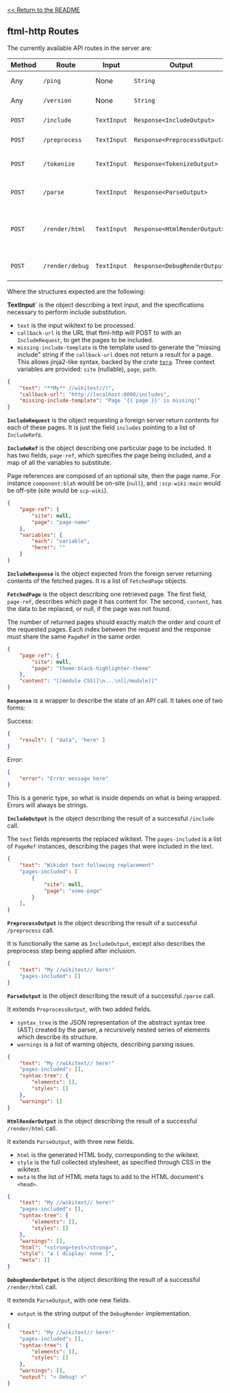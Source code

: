 [<< Return to the README](README.md)

## ftml-http Routes

The currently available API routes in the server are:

| Method | Route | Input | Output | Description |
|--------|-------|-------|--------|-------------|
| Any | `/ping` | None | `String` | See if you're able to connect to the server. |
| Any | `/version` | None | `String` | Outputs what version of ftml is being run. |
| `POST` | `/include` | `TextInput` | `Response<IncludeOutput>` | Substitutes all include blocks in the input string. |
| `POST` | `/preprocess` | `TextInput` | `Response<PreprocessOutput>` | Runs the preprocessor on the given input string. |
| `POST` | `/tokenize` | `TextInput` | `Response<TokenizeOutput>` | Runs the tokenizer on the input string and returns the extracted tokens. |
| `POST` | `/parse` | `TextInput` | `Response<ParseOutput>` | Runs the parser on the input string and returns the abstract syntax tree. |
| `POST` | `/render/html` | `TextInput` | `Response<HtmlRenderOutput>` | Performs the full rendering process, from inclusion, preprocessing, tokenization, parsing, and then rendering. |
| `POST` | `/render/debug` | `TextInput` | `Response<DebugRenderOutput>` | Performs rendering, as above, but uses `ftml::render::DebugRender`. |

Where the structures expected are the following:

**TextInput`** is the object describing a text input, and the specifications necessary to perform include substitution.

* `text` is the input wikitext to be processed.
* `callback-url` is the URL that ftml-http will POST to with an `IncludeRequest`, to get the pages to be included.
* `missing-include-template` is the template used to generate the "missing include" string if the `callback-url` does not return a result for a page. This allows jinja2-like syntax, backed by the crate [`tera`](https://crates.io/crates/tera). Three context variables are provided: `site` (nullable), `page`, `path`.

```json
{
    "text": "**My** //wikitext//!",
    "callback-url": "http://localhost:8000/includes",
    "missing-include-template": "Page '{{ page }}' is missing!"
}
```

**`IncludeRequest`** is the object requesting a foreign server return contents for each of these pages. It is just the field `includes` pointing to a list of `IncludeRef`s.

**`IncludeRef`** is the object describing one particular page to be included. It has two fields, `page-ref`, which specifies the page being included, and a map of all the variables to substitute.

Page references are composed of an optional site, then the page name. For instance `component:blah` would be on-site (`null`), and `:scp-wiki:main` would be off-site (site would be `scp-wiki`).

```json
{
    "page-ref": {
        "site": null,
        "page": "page-name"
    },
    "variables": {
        "each": "variable",
        "here!": ""
    }
}
```

**`IncludeResponse`** is the object expected from the foreign server returning contents of the fetched pages. It is a list of `FetchedPage` objects.

**`FetchedPage`** is the object describing one retrieved page. The first field, `page-ref`, describes which page it has content for. The second, `content`, has the data to be replaced, or null, if the page was not found.

The number of returned pages should exactly match the order and count of the requested pages. Each index between the request and the response must share the same `PageRef` in the same order.

```json
{
    "page-ref": {
        "site": null,
        "page": "theme:black-highlighter-theme"
    },
    "content": "[[module CSS]]\n...\n[[/module]]"
}
```

**`Response`** is a wrapper to describe the state of an API call. It takes one of two forms:

Success:
```json
{
    "result": [ "data", "here" ]
}
```

Error:
```json
{
    "error": "Error message here"
}
```

This is a generic type, so what is inside depends on what is being wrapped. Errors will always be strings.

**`IncludeOutput`** is the object describing the result of a successful `/include` call.

The `text` fields represents the replaced wikitext. The `pages-included` is a list of `PageRef` instances, describing the pages that were included in the text.

```json
{
    "text": "Wikidot text following replacement"
    "pages-included": [
        {
            "site": null,
            "page": "some-page"
        }
    ],
}
```

**`PreprocessOutput`** is the object describing the result of a successful `/preprocess` call.

It is functionally the same as `IncludeOutput`, except also describes the preprocess step being applied after inclusion.

```json
{
    "text": "My //wikitext// here!"
    "pages-included": []
}
```

**`ParseOutput`** is the object describing the result of a successful `/parse` call.

It extends `PreprocessOutput`, with two added fields.

* `syntax_tree` is the JSON representation of the abstract syntax tree (AST) created by the parser, a recursively nested series of elements which describe its structure.
* `warnings` is a list of warning objects, describing parsing issues.

```json
{
    "text": "My //wikitext// here!"
    "pages-included": [],
    "syntax-tree": {
        "elements": [],
        "styles": []
    },
    "warnings": []
}
```

**`HtmlRenderOutput`** is the object describing the result of a successful `/render/html` call.

It extends `ParseOutput`, with three new fields.

* `html` is the generated HTML body, corresponding to the wikitext.
* `style` is the full collected stylesheet, as specified through CSS in the wikitext.
* `meta` is the list of HTML meta tags to add to the HTML document's `<head>`.

```json
{
    "text": "My //wikitext// here!"
    "pages-included": [],
    "syntax-tree": {
        "elements": [],
        "styles": []
    },
    "warnings": [],
    "html": "<strong>test</strong>",
    "style": "a { display: none }",
    "meta": []
}
```

**`DebugRenderOutput`** is the object describing the result of a successful `/render/html` call.

It extends `ParseOutput`, with one new fields.

* `output` is the string output of the `DebugRender` implementation.

```json
{
    "text": "My //wikitext// here!"
    "pages-included": [],
    "syntax-tree": {
        "elements": [],
        "styles": []
    },
    "warnings": [],
    "output": "< Debug! >"
}
```
